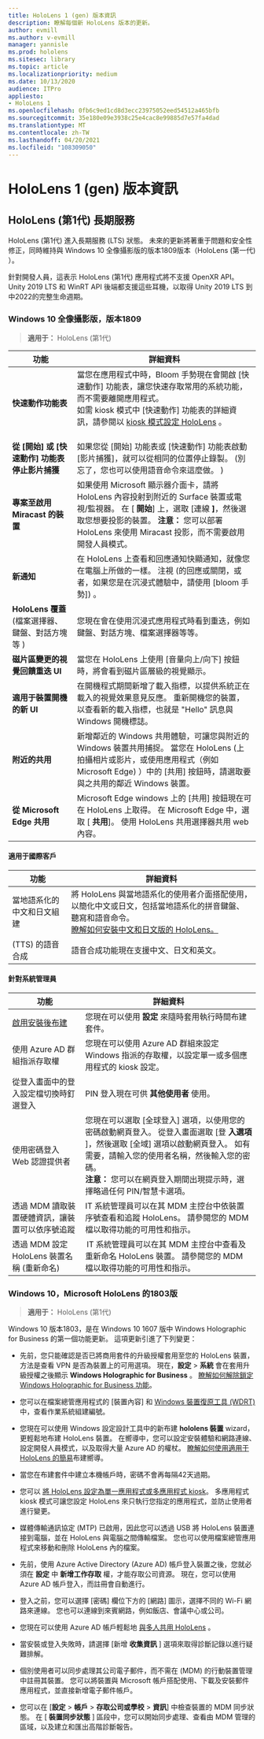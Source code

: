 ```yaml
---
title: HoloLens 1 (gen) 版本資訊
description: 瞭解每個新 HoloLens 版本的更新。
author: evmill
ms.author: v-evmill
manager: yannisle
ms.prod: hololens
ms.sitesec: library
ms.topic: article
ms.localizationpriority: medium
ms.date: 10/13/2020
audience: ITPro
appliesto:
- HoloLens 1
ms.openlocfilehash: 0fb6c9ed1cd8d3ecc23975052eed54512a465bfb
ms.sourcegitcommit: 35e180e09e3938c25e4cac8e99885d7e57fa4dad
ms.translationtype: MT
ms.contentlocale: zh-TW
ms.lasthandoff: 04/20/2021
ms.locfileid: "108309050"
---
```

# <a name="hololens-1st-gen-release-notes"></a>HoloLens 1 (gen) 版本資訊

## <a name="hololens-1st-gen-long-term-servicing"></a>HoloLens (第1代) 長期服務
HoloLens (第1代) 進入長期服務 (LTS) 狀態。 未來的更新將著重于問題和安全性修正，同時維持與 Windows 10 全像攝影版的版本1809版本（HoloLens (第一代) ）。

針對開發人員，這表示 HoloLens (第1代) 應用程式將不支援 OpenXR API。  Unity 2019 LTS 和 WinRT API 後端都支援這些耳機，以取得 Unity 2019 LTS 到中2022的完整生命週期。

### <a name="windows-10-holographic-version-1809"></a>Windows 10 全像攝影版，版本1809

> **適用于：** HoloLens (第1代) 

| 功能 | 詳細資料 |
|---|---|
| **快速動作功能表** | 當您在應用程式中時，Bloom 手勢現在會開啟 [快速動作] 功能表，讓您快速存取常用的系統功能，而不需要離開應用程式。 <br> 如需 kiosk 模式中 [快速動作] 功能表的詳細資訊，請參閱以 [kiosk 模式設定 HoloLens](hololens-kiosk.md) 。<br><br> |
| **從 [開始] 或 [快速動作] 功能表停止影片捕獲** | 如果您從 [開始] 功能表或 [快速動作] 功能表啟動 [影片捕獲]，就可以從相同的位置停止錄製。  (別忘了，您也可以使用語音命令來這麼做。 )  |
| **專案至啟用 Miracast 的裝置** | 如果使用 Microsoft 顯示器介面卡，請將 HoloLens 內容投射到附近的 Surface 裝置或電視/監視器。  在 [ **開始**] 上，選取 [連線 **]**，然後選取您想要投影的裝置。 **注意：** 您可以部署 HoloLens 來使用 Miracast 投影，而不需要啟用開發人員模式。 |
| **新通知** | 在 HoloLens 上查看和回應通知快顯通知，就像您在電腦上所做的一樣。 注視 (的回應或關閉，或者，如果您是在沉浸式體驗中，請使用 [bloom 手勢]) 。 |
| **HoloLens 覆蓋**<br> (檔案選擇器、鍵盤、對話方塊等 )  | 您現在會在使用沉浸式應用程式時看到重迭，例如鍵盤、對話方塊、檔案選擇器等等。 |
| **磁片區變更的視覺回饋重迭 UI** | 當您在 HoloLens 上使用 [音量向上/向下] 按鈕時，將會看到磁片區層級的視覺顯示。 |
| **適用于裝置開機的新 UI** | 在開機程式期間新增了載入指標，以提供系統正在載入的視覺效果意見反應。 重新開機您的裝置，以查看新的載入指標，也就是 "Hello" 訊息與 Windows 開機標誌。 |
| **附近的共用** | 新增鄰近的 Windows 共用體驗，可讓您與附近的 Windows 裝置共用捕捉。 當您在 HoloLens (上拍攝相片或影片，或使用應用程式（例如 Microsoft Edge) ）中的 [共用] 按鈕時，請選取要與之共用的鄰近 Windows 裝置。 |
| **從 Microsoft Edge 共用** | Microsoft Edge windows 上的 [共用] 按鈕現在可在 HoloLens 上取得。 在 Microsoft Edge 中，選取 [ **共用**]。 使用 HoloLens 共用選擇器共用 web 內容。 |

#### <a name="for-international-customers"></a>適用于國際客戶

| 功能 | 詳細資料 |
| --- | --- |
| 當地語系化的中文和日文組建 | 將 HoloLens 與當地語系化的使用者介面搭配使用，以簡化中文或日文，包括當地語系化的拼音鍵盤、聽寫和語音命令。<br>[瞭解如何安裝中文和日文版的 HoloLens。](hololens1-install-localized.md) |
|  (TTS) 的語音合成 | 語音合成功能現在支援中文、日文和英文。 |

#### <a name="for-administrators"></a>針對系統管理員

| 功能 |  詳細資料  |
|---|----|
| [啟用安裝後布建](hololens-provisioning.md) | 您現在可以使用 **設定** 來隨時套用執行時間布建套件。 |
| 使用 Azure AD 群組指派存取權 | 您現在可以使用 Azure AD 群組來設定 Windows 指派的存取權，以設定單一或多個應用程式的 kiosk 設定。 |
| 從登入畫面中的登入設定檔切換時釘選登入 | PIN 登入現在可供 **其他使用者** 使用。 |
| 使用密碼登入 Web 認證提供者 | 您現在可以選取 [全球登入] 選項，以使用您的密碼啟動網頁登入。 從登入畫面選取 [登 **入選項** ]，然後選取 [全域] 選項以啟動網頁登入。 如有需要，請輸入您的使用者名稱，然後輸入您的密碼。 <br>**注意：** 您可以在網頁登入期間出現提示時，選擇略過任何 PIN/智慧卡選項。 |
| 透過 MDM 讀取裝置硬體資訊，讓裝置可以依序號追蹤 | IT 系統管理員可以在其 MDM 主控台中依裝置序號查看和追蹤 HoloLens。 請參閱您的 MDM 檔以取得功能的可用性和指示。 |
| 透過 MDM 設定 HoloLens 裝置名稱 (重新命名)  | IT 系統管理員可以在其 MDM 主控台中查看及重新命名 HoloLens 裝置。 請參閱您的 MDM 檔以取得功能的可用性和指示。 |

### <a name="windows-10-version-1803-for-microsoft-hololens"></a>Windows 10，Microsoft HoloLens 的1803版

> **適用于：** HoloLens (第1代) 

Windows 10 版本1803，是在 Windows 10 1607 版中 Windows Holographic for Business 的第一個功能更新。 這項更新引進了下列變更：

- 先前，您只能確認是否已將商用套件的升級授權套用至您的 HoloLens 裝置，方法是查看 VPN 是否為裝置上的可用選項。 現在，**設定**  >  **系統** 會在套用升級授權之後顯示 **Windows Holographic for Business** 。 [瞭解如何解除鎖定 Windows Holographic for Business 功能](hololens1-upgrade-enterprise.md)。

- 您可以在檔案總管應用程式的 [裝置內容] 和 [Windows 裝置復原工具 (WDRT) ](https://support.microsoft.com/help/12379/windows-10-mobile-device-recovery-tool-faq)中，查看作業系統組建編號。
- 您現在可以使用 Windows 設定設計工具中的新布建 **hololens 裝置** wizard，更輕鬆地布建 HoloLens 裝置。 在嚮導中，您可以設定安裝體驗和網路連線、設定開發人員模式，以及取得大量 Azure AD 的權杖。 [瞭解如何使用適用于 HoloLens 的簡易](hololens-provisioning.md#provisioning-package-hololens-wizard)布建嚮導。

- 當您在布建套件中建立本機帳戶時，密碼不會再每隔42天過期。

- 您可以 [將 HoloLens 設定為單一應用程式或多應用程式 kiosk](hololens-kiosk.md)。 多應用程式 kiosk 模式可讓您設定 HoloLens 來只執行您指定的應用程式，並防止使用者進行變更。

- 媒體傳輸通訊協定 (MTP) 已啟用，因此您可以透過 USB 將 HoloLens 裝置連接到電腦，並在 HoloLens 與電腦之間傳輸檔案。 您也可以使用檔案總管應用程式來移動和刪除 HoloLens 內的檔案。

- 先前，使用 Azure Active Directory (Azure AD) 帳戶登入裝置之後，您就必須在 **設定** 中 **新增工作存取** 權，才能存取公司資源。 現在，您可以使用 Azure AD 帳戶登入，而註冊會自動進行。

- 登入之前，您可以選擇 [密碼] 欄位下方的 [網路] 圖示，選擇不同的 Wi-Fi 網路來連線。 您也可以連線到來賓網路，例如飯店、會議中心或公司。

- 您現在可以使用 Azure AD 帳戶輕鬆地 [與多人共用 HoloLens](hololens-multiple-users.md) 。

- 當安裝或登入失敗時，請選擇 [新增 **收集資訊** ] 選項來取得診斷記錄以進行疑難排解。

- 個別使用者可以同步處理其公司電子郵件，而不需在 (MDM) 的行動裝置管理中註冊其裝置。 您可以將裝置與 Microsoft 帳戶搭配使用、下載及安裝郵件應用程式，並直接新增電子郵件帳戶。

- 您可以在 [**設定**  >  **帳戶**  >  **存取公司或學校**  >  **資訊**] 中檢查裝置的 MDM 同步狀態。 在 [ **裝置同步狀態** ] 區段中，您可以開始同步處理、查看由 MDM 管理的區域，以及建立和匯出高階診斷報告。
